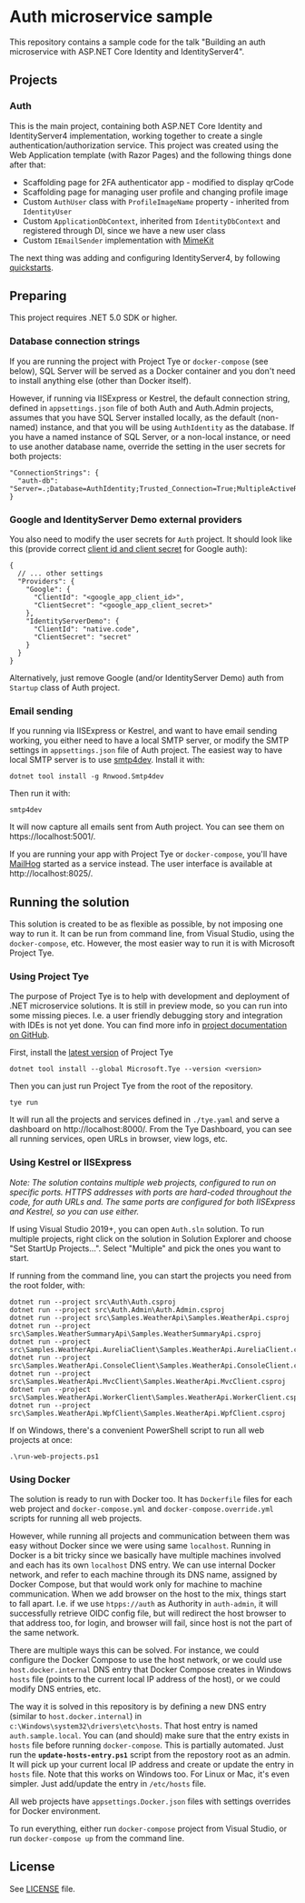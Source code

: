 # Auth microservice sample

This repository contains a sample code for the talk "Building an auth microservice with ASP.NET Core Identity and IdentityServer4".

## Projects

### Auth

This is the main project, containing both ASP.NET Core Identity and IdentityServer4 implementation, working together to create a single authentication/authorization service. This project was created using the Web Application template (with Razor Pages) and the following things done after that:

- Scaffolding page for 2FA authenticator app - modified to display qrCode
- Scaffolding page for managing user profile and changing profile image
- Custom `AuthUser` class with `ProfileImageName` property - inherited from `IdentityUser`
- Custom `ApplicationDbContext`, inherited from `IdentityDbContext` and registered through DI, since we have a new user class
- Custom `IEmailSender` implementation with [MimeKit](http://www.mimekit.net/)

The next thing was adding and configuring IdentityServer4, by following [quickstarts](http://docs.identityserver.io/en/latest/quickstarts/0_overview.html).

## Preparing

This project requires .NET 5.0 SDK or higher.

### Database connection strings

If you are running the project with Project Tye or `docker-compose` (see below), SQL Server will be served as a Docker container and you don't need to install anything else (other than Docker itself).

However, if running via IISExpress or Kestrel, the default connection string, defined in `appsettings.json` file of both Auth and Auth.Admin projects, assumes that you have SQL Server installed locally, as the default (non-named) instance, and that you will be using `AuthIdentity` as the database. If you have a named instance of SQL Server, or a non-local instance, or need to use another database name, override the setting in the user secrets for both projects:

    "ConnectionStrings": {
      "auth-db": "Server=.;Database=AuthIdentity;Trusted_Connection=True;MultipleActiveResultSets=true"
    }

### Google and IdentityServer Demo external providers

You also need to modify the user secrets for `Auth` project. It should look like this (provide correct [client id and client secret](https://console.cloud.google.com/apis/credentials) for Google auth):

    {
      // ... other settings
      "Providers": {
        "Google": {
          "ClientId": "<google_app_client_id>",
          "ClientSecret": "<google_app_client_secret>"
        },
        "IdentityServerDemo": {
          "ClientId": "native.code",
          "ClientSecret": "secret"
        }
      }
    }

Alternatively, just remove Google (and/or IdentityServer Demo) auth from `Startup` class of Auth project.

### Email sending

If you running via IISExpress or Kestrel, and want to have email sending working, you either need to have a local SMTP server, or modify the SMTP settings in `appsettings.json` file of Auth project. The easiest way to have local SMTP server is to use [smtp4dev](https://github.com/rnwood/smtp4dev). Install it with:

    dotnet tool install -g Rnwood.Smtp4dev

Then run it with:

    smtp4dev

It will now capture all emails sent from Auth project. You can see them on https://localhost:5001/.

If you are running your app with Project Tye or `docker-compose`, you'll have [MailHog](https://github.com/mailhog/MailHog) started as a service instead. The user interface is available at http://localhost:8025/.

## Running the solution

This solution is created to be as flexible as possible, by not imposing one way to run it. It can be run from command line, from Visual Studio, using the `docker-compose`, etc. However, the most easier way to run it is with Microsoft Project Tye.

### Using Project Tye

The purpose of Project Tye is to help with development and deployment of .NET microservice solutions. It is still in preview mode, so you can run into some missing pieces. I.e. a user friendly debugging story and integration with IDEs is not yet done. You can find more info in [project documentation on GitHub](https://github.com/dotnet/tye/tree/master/docs).

First, install the [latest version](https://www.nuget.org/packages/Microsoft.Tye) of Project Tye

    dotnet tool install --global Microsoft.Tye --version <version>

Then you can just run Project Tye from the root of the repository.

    tye run

It will run all the projects and services defined in `./tye.yaml` and serve a dashboard on http://localhost:8000/. From the Tye Dashboard, you can see all running services, open URLs in browser, view logs, etc.

### Using Kestrel or IISExpress

_Note: The solution contains multiple web projects, configured to run on specific ports. HTTPS addresses with ports are hard-coded throughout the code, for auth URLs and. The same ports are configured for both IISExpress and Kestrel, so you can use either._

If using Visual Studio 2019+, you can open `Auth.sln` solution. To run multiple projects, right click on the solution in Solution Explorer and choose "Set StartUp Projects...". Select "Multiple" and pick the ones you want to start.

If running from the command line, you can start the projects you need from the root folder, with:

    dotnet run --project src\Auth\Auth.csproj
    dotnet run --project src\Auth.Admin\Auth.Admin.csproj
    dotnet run --project src\Samples.WeatherApi\Samples.WeatherApi.csproj
    dotnet run --project src\Samples.WeatherSummaryApi\Samples.WeatherSummaryApi.csproj
    dotnet run --project src\Samples.WeatherApi.AureliaClient\Samples.WeatherApi.AureliaClient.csproj
    dotnet run --project src\Samples.WeatherApi.ConsoleClient\Samples.WeatherApi.ConsoleClient.csproj
    dotnet run --project src\Samples.WeatherApi.MvcClient\Samples.WeatherApi.MvcClient.csproj
    dotnet run --project src\Samples.WeatherApi.WorkerClient\Samples.WeatherApi.WorkerClient.csproj
    dotnet run --project src\Samples.WeatherApi.WpfClient\Samples.WeatherApi.WpfClient.csproj

If on Windows, there's a convenient PowerShell script to run all web projects at once:

    .\run-web-projects.ps1

### Using Docker

The solution is ready to run with Docker too. It has `Dockerfile` files for each web project and `docker-compose.yml` and `docker-compose.override.yml` scripts for running all web projects.

However, while running all projects and communication between them was easy without Docker since we were using same `localhost`. Running in Docker is a bit tricky since we basically have multiple machines involved and each has its own `localhost` DNS entry. We can use internal Docker network, and refer to each machine through its DNS name, assigned by Docker Compose, but that would work only for machine to machine communication. When we add browser on the host to the mix, things start to fall apart. I.e. if we use `htpps://auth` as Authority in `auth-admin`, it will successfully retrieve OIDC config file, but will redirect the host browser to that address too, for login, and browser will fail, since host is not the part of the same network.

There are multiple ways this can be solved. For instance, we could configure the Docker Compose to use the host network, or we could use `host.docker.internal` DNS entry that Docker Compose creates in Windows `hosts` file (points to the current local IP address of the host), or we could modify DNS entries, etc.

The way it is solved in this repository is by defining a new DNS entry (similar to `host.docker.internal`) in `c:\Windows\system32\drivers\etc\hosts`. That host entry is named `auth.sample.local`. You can (and should) make sure that the entry exists in `hosts` file before running `docker-compose`. This is partially automated. Just run the **`update-hosts-entry.ps1`** script from the repostory root as an admin. It will pick up your current local IP address and create or update the entry in `hosts` file. Note that this works on Windows too. For Linux or Mac, it's even simpler. Just add/update the entry in `/etc/hosts` file.

All web projects have `appsettings.Docker.json` files with settings overrides for Docker environment.

To run everything, either run `docker-compose` project from Visual Studio, or run `docker-compose up` from the command line.

## License

See [LICENSE](LICENSE) file.
